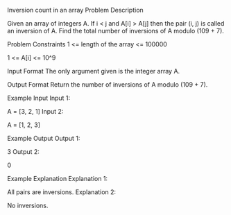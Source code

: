 Inversion count in an array
Problem Description

Given an array of integers A. If i < j and A[i] > A[j] then the pair (i, j) is called an inversion of A. Find the total number of inversions of A modulo (109 + 7).



Problem Constraints
1 <= length of the array <= 100000

1 <= A[i] <= 10^9



Input Format
The only argument given is the integer array A.



Output Format
Return the number of inversions of A modulo (109 + 7).



Example Input
Input 1:

A = [3, 2, 1]
Input 2:

A = [1, 2, 3]


Example Output
Output 1:

3
Output 2:

0


Example Explanation
Explanation 1:

 All pairs are inversions.
Explanation 2:

 No inversions.